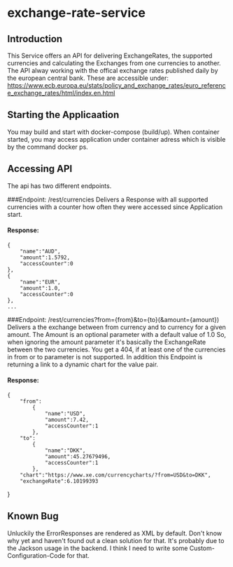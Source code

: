 # exchange-rate-service

## Introduction
This Service offers an API for delivering ExchangeRates, the supported currencies and calculating the Exchanges 
from one currencies to another. The API alway working with the offical exchange rates published daily by the
european central bank. These are accessible under: https://www.ecb.europa.eu/stats/policy_and_exchange_rates/euro_reference_exchange_rates/html/index.en.html

## Starting the Applicaation
You may build and start with docker-compose (build/up).
When container started, you may access application under container
adress which is visible by the command docker ps.

## Accessing API
The api has two different endpoints.

###Endpoint: /rest/currencies
Delivers a Response with all supported currencies with a counter how often they were accessed since Application start.
#### Response:
    {
        "name":"AUD",
        "amount":1.5792,
        "accessCounter":0
    },
    {
        "name":"EUR",
        "amount":1.0,
        "accessCounter":0
    },
    ...

###Endpoint: /rest/currencies?from={from}&to={to}(&amount={amount})
Delivers a the exchange between from currency and to currency for a given amount. The Amount is an optional parameter with a default value of 1.0
So, when ignoring the amount parameter it's basically the ExchangeRate between the two currencies. You get a 404, if at least one of the currencies 
in from or to parameter is not supported. In addition this Endpoint is returning a link to a dynamic chart for the value pair.
#### Response:
    {
        "from":
            {
                "name":"USD",
                "amount":7.42,
                "accessCounter":1
            },
        "to":
            {
                "name":"DKK",
                "amount":45.27679496,
                "accessCounter":1
            },
        "chart":"https://www.xe.com/currencycharts/?from=USD&to=DKK",
        "exchangeRate":6.10199393
}

## Known Bug
Unluckily the ErrorResponses are rendered as XML by default. Don't know why yet and haven't found out a clean solution for that.
It's probably due to the Jackson usage in the backend. I think I need to write some Custom-Configuration-Code for that.
